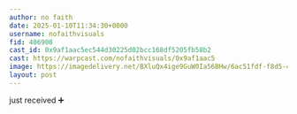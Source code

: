 ```yaml
---
author: no faith
date: 2025-01-10T11:34:30+0000
username: nofaithvisuals
fid: 406908
cast_id: 0x9af1aac5ec544d30225d02bcc168df5205fb58b2
cast: https://warpcast.com/nofaithvisuals/0x9af1aac5
image: https://imagedelivery.net/BXluQx4ige9GuW0Ia56BHw/6ac51fdf-f8d5-4aef-8fce-301b89f6ff00/original
layout: post
---
```

just received ➕  

<img src='https://imagedelivery.net/BXluQx4ige9GuW0Ia56BHw/6ac51fdf-f8d5-4aef-8fce-301b89f6ff00/original' alt='' referrerpolicy='no-referrer'/>